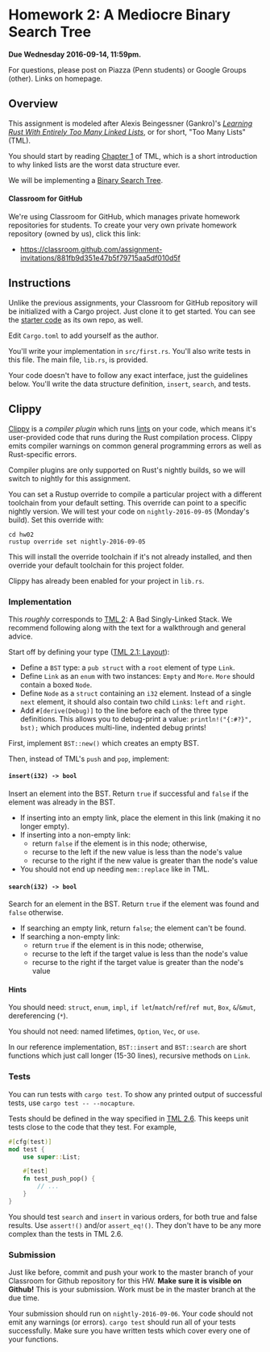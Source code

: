 # Homework 2: A Mediocre Binary Search Tree

**Due Wednesday 2016-09-14, 11:59pm.**

For questions, please post on Piazza (Penn students) or Google Groups (other).
Links on homepage.

## Overview

This assignment is modeled after Alexis Beingessner (Gankro)'s [_Learning Rust
With Entirely Too Many Linked Lists_][TML], or for short, "Too Many Lists" (TML).


You should start by reading [Chapter 1][TML] of TML, which is a short
introduction to why linked lists are the worst data structure ever.

We will be implementing a [Binary Search Tree][BST].

[TML]: http://cglab.ca/~abeinges/blah/too-many-lists/book/
[BST]: https://en.wikipedia.org/wiki/Binary_search_tree

#### Classroom for GitHub

We're using Classroom for GitHub, which manages private homework repositories
for students. To create your very own private homework repository (owned by
us), click this link:

* https://classroom.github.com/assignment-invitations/881fb9d351e47b5f79715aa5df010d5f

## Instructions

Unlike the previous assignments, your Classroom for GitHub repository will be
initialized with a Cargo project. Just clone it to get started. You can see the
[starter code] as its own repo, as well.

Edit `Cargo.toml` to add yourself as the author.

You'll write your implementation in `src/first.rs`. You'll also write tests
in this file. The main file, `lib.rs`, is provided.

Your code doesn't have to follow any exact interface, just the guidelines below.
You'll write the data structure definition, `insert`, `search`, and tests.

[starter code]: https://github.com/cis198-2016f/hw02

## Clippy

[Clippy] is a _compiler plugin_ which runs [lints] on your code, which means
it's user-provided code that runs during the Rust compilation process. Clippy
emits compiler warnings on common general programming errors as well as
Rust-specific errors.

Compiler plugins are only supported on Rust's nightly builds, so we will switch
to nightly for this assignment.

You can set a Rustup override to compile a particular project with a different
toolchain from your default setting. This override can point to a specific
nightly version. We will test your code on `nightly-2016-09-05` (Monday's
build). Set this override with:

```
cd hw02
rustup override set nightly-2016-09-05
```

This will install the override toolchain if it's not already
installed, and then override your default toolchain for this project folder.

Clippy has already been enabled for your project in `lib.rs`.

[Clippy]: https://github.com/Manishearth/rust-clippy
[lints]: https://en.wikipedia.org/wiki/Lint_%28software%29

### Implementation

This _roughly_ corresponds to [TML 2]: A Bad Singly-Linked Stack. We recommend
following along with the text for a walkthrough and general advice.

Start off by defining your type ([TML 2.1: Layout][TML 2.1]):

[TML 2]: http://cglab.ca/~abeinges/blah/too-many-lists/book/first.html
[TML 2.1]: http://cglab.ca/~abeinges/blah/too-many-lists/book/first-layout.html

* Define a `BST` type: a `pub struct` with a `root` element of type `Link`.
* Define `Link` as an `enum` with two instances: `Empty` and `More`.
  `More` should contain a boxed `Node`.
* Define `Node` as a `struct` containing an `i32` element. Instead of a single
  `next` element, it should also contain two child `Link`s: `left` and `right`.
* Add `#[derive(Debug)]` to the line before each of the three type definitions.
  This allows you to debug-print a value: `println!("{:#?}", bst);`
  which produces multi-line, indented debug prints!

First, implement `BST::new()` which creates an empty BST.

Then, instead of TML's `push` and `pop`, implement:

#### `insert(i32) -> bool`

Insert an element into the BST. Return `true` if successful and `false` if the
element was already in the BST.

* If inserting into an empty link, place the element in this link (making it
  no longer empty).
* If inserting into a non-empty link:
  * return `false` if the element is in this node; otherwise,
  * recurse to the left if the new value is less than the node's value
  * recurse to the right if the new value is greater than the node's value
* You should not end up needing `mem::replace` like in TML.

#### `search(i32) -> bool`

Search for an element in the BST. Return `true` if the element was found and
`false` otherwise.

* If searching an empty link, return `false`; the element can't be found.
* If searching a non-empty link:
  * return `true` if the element is in this node; otherwise,
  * recurse to the left if the target value is less than the node's value
  * recurse to the right if the target value is greater than the node's value

#### Hints

You should need: `struct`, `enum`, `impl`, `if let`/`match`/`ref`/`ref mut`, `Box`,
`&`/`&mut`, dereferencing (`*`).

You should not need: named lifetimes, `Option`, `Vec`, or `use`.

In our reference implementation, `BST::insert` and `BST::search` are short
functions which just call longer (15-30 lines), recursive methods on `Link`.

### Tests

You can run tests with `cargo test`. To show any printed output of successful
tests, use `cargo test -- --nocapture`.

Tests should be defined in the way specified in
[TML 2.6](http://cglab.ca/~abeinges/blah/too-many-lists/book/first-test.html).
This keeps unit tests close to the code that they test. For example,

```rust
#[cfg(test)]
mod test {
    use super::List;

    #[test]
    fn test_push_pop() {
        // ...
    }
}
```

You should test `search` and `insert` in various orders, for both true and
false results. Use `assert!()` and/or `assert_eq!()`. They don't have
to be any more complex than the tests in TML 2.6.

### Submission

Just like before, commit and push your work to the master branch of your
Classroom for Github repository for this HW. **Make sure it is visible on
Github!** This is your submission. Work must be in the master branch at the
due time.

Your submission should run on `nightly-2016-09-06`.
Your code should not emit any warnings (or errors).
`cargo test` should run all of your tests successfully.
Make sure you have written tests which cover every one of your functions.
